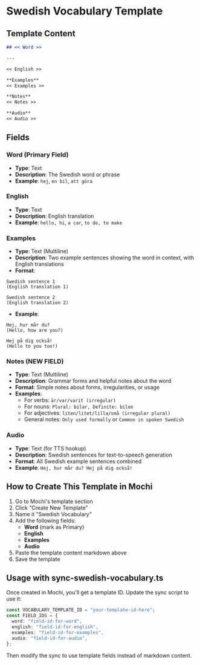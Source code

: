 # Swedish Vocabulary Template

## Template Content

```markdown
## << Word >>

---

<< English >>

**Examples**
<< Examples >>

**Notes**
<< Notes >>

**Audio**
<< Audio >>
```

## Fields

### Word (Primary Field)

- **Type**: Text
- **Description**: The Swedish word or phrase
- **Example**: `hej`, `en bil`, `att göra`

### English

- **Type**: Text
- **Description**: English translation
- **Example**: `hello, hi`, `a car`, `to do, to make`

### Examples

- **Type**: Text (Multiline)
- **Description**: Two example sentences showing the word in context, with English translations
- **Format**:

```
Swedish sentence 1
(English translation 1)

Swedish sentence 2
(English translation 2)
```

- **Example**:

```
Hej, hur mår du?
(Hello, how are you?)

Hej på dig också!
(Hello to you too!)
```

### Notes (NEW FIELD)

- **Type**: Text (Multiline)
- **Description**: Grammar forms and helpful notes about the word
- **Format**: Simple notes about forms, irregularities, or usage
- **Examples**:
  - For verbs: `är/var/varit (irregular)`
  - For nouns: `Plural: bilar, Definite: bilen`
  - For adjectives: `liten/litet/lilla/små (irregular plural)`
  - General notes: `Only used formally` or `Common in spoken Swedish`

### Audio

- **Type**: Text (for TTS hookup)
- **Description**: Swedish sentences for text-to-speech generation
- **Format**: All Swedish example sentences combined
- **Example**: `Hej, hur mår du? Hej på dig också!`

## How to Create This Template in Mochi

1. Go to Mochi's template section
2. Click "Create New Template"
3. Name it "Swedish Vocabulary"
4. Add the following fields:
   - **Word** (mark as Primary)
   - **English**
   - **Examples**
   - **Audio**
5. Paste the template content markdown above
6. Save the template

## Usage with sync-swedish-vocabulary.ts

Once created in Mochi, you'll get a template ID. Update the sync script to use it:

```typescript
const VOCABULARY_TEMPLATE_ID = "your-template-id-here";
const FIELD_IDS = {
  word: "field-id-for-word",
  english: "field-id-for-english",
  examples: "field-id-for-examples",
  audio: "field-id-for-audio",
};
```

Then modify the sync to use template fields instead of markdown content.
